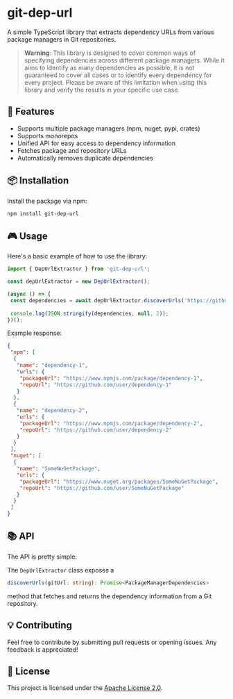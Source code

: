 # git-dep-url

A simple TypeScript library that extracts dependency URLs from various package managers in Git repositories.

> **Warning**: This library is designed to cover common ways of specifying dependencies across different package managers. While it aims to identify as many dependencies as possible, it is not guaranteed to cover all cases or to identify every dependency for every project. Please be aware of this limitation when using this library and verify the results in your specific use case.

## 🚀 Features

- Supports multiple package managers (npm, nuget, pypi, crates)
- Supports monorepos
- Unified API for easy access to dependency information
- Fetches package and repository URLs
- Automatically removes duplicate dependencies

## 📦 Installation

Install the package via npm:

```bash
npm install git-dep-url
```

## 🎮 Usage

Here's a basic example of how to use the library:

```ts
import { DepUrlExtractor } from 'git-dep-url';

const depUrlExtractor = new DepUrlExtractor();

(async () => {
 const dependencies = await depUrlExtractor.discoverUrls('https://github.com/your-project.git');
 
 console.log(JSON.stringify(dependencies, null, 2));
})();
```

Example response:

```json
{
 "npm": [
  {
   "name": "dependency-1",
   "urls": {
    "packageUrl": "https://www.npmjs.com/package/dependency-1",
    "repoUrl": "https://github.com/user/dependency-1"
   }
  },
  {
   "name": "dependency-2",
   "urls": {
    "packageUrl": "https://www.npmjs.com/package/dependency-2",
    "repoUrl": "https://github.com/user/dependency-2"
   }
  }
 ],
 "nuget": [
  {
   "name": "SomeNuGetPackage",
   "urls": {
    "packageUrl": "https://www.nuget.org/packages/SomeNuGetPackage",
    "repoUrl": "https://github.com/user/SomeNuGetPackage"
   }
  }
 ]
}
```

## 📚 API

The API is pretty simple:

The `DepUrlExtractor` class exposes a

```ts
discoverUrls(gitUrl: string): Promise<PackageManagerDependencies>
```

method that fetches and returns the dependency information from a Git repository.

## 💡 Contributing

Feel free to contribute by submitting pull requests or opening issues. Any feedback is appreciated!

## 📄 License

This project is licensed under the [Apache License 2.0](https://www.apache.org/licenses/LICENSE-2.0).
